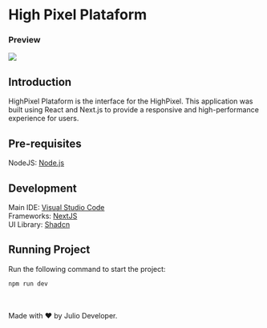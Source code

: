   # High Pixel Plataform
  ### Preview
  <img src="https://i.postimg.cc/FF23PFZ2/Home.png"/>
  
  ## Introduction
  HighPixel Plataform is the interface for the HighPixel. This application was built using React and Next.js to provide a responsive and high-performance experience for users.

  ## Pre-requisites
  NodeJS: [Node.js](https://nodejs.org/)

  ## Development
  Main IDE: [Visual Studio Code](https://code.visualstudio.com) <br>
  Frameworks: [NextJS](https://nextjs.org/) <br>
  UI Library: [Shadcn](https://ui.shadcn.com/)<br>

  ## Running Project 
  Run the following command to start the project:
  ```
  npm run dev
  ```

  <br><br>
  Made with ❤️ by Julio Developer.
